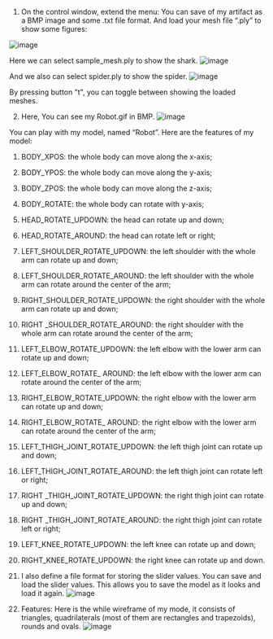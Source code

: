 1. On the control window, extend the menu:
You can save of my artifact as a BMP image and some .txt file format.
And load your mesh file “.ply” to show some figures:

![image](https://user-images.githubusercontent.com/91996082/169168868-1d73f93e-d536-4d9e-90a2-a912abf76c96.png)
  
Here we can select sample_mesh.ply to show the shark.
![image](https://user-images.githubusercontent.com/91996082/169168876-efd03344-6e06-465b-9339-50141f2769ce.png)
 
And we also can select spider.ply to show the spider.
![image](https://user-images.githubusercontent.com/91996082/169168886-1d6911ec-852a-4163-844b-468a4dac8aa5.png)
 
By pressing button "t", you can toggle between showing the loaded meshes.

2. Here, You can see my Robot.gif in BMP. 
![image](https://user-images.githubusercontent.com/91996082/169169157-1be0f448-af80-4451-9165-d94d6114629a.png)

You can play with my model, named “Robot”. Here are the features of my model:
1. BODY_XPOS: the whole body can move along the x-axis;
2. BODY_YPOS: the whole body can move along the y-axis;
3. BODY_ZPOS: the whole body can move along the z-axis;
4. BODY_ROTATE: the whole body can rotate with y-axis;

5. HEAD_ROTATE_UPDOWN: the head can rotate up and down;
6. HEAD_ROTATE_AROUND: the head can rotate left or right;

7. LEFT_SHOULDER_ROTATE_UPDOWN: the left shoulder with the whole arm can rotate up and down;
8. LEFT_SHOULDER_ROTATE_AROUND: the left shoulder with the whole arm can rotate around the center of the arm;
9. RIGHT_SHOULDER_ROTATE_UPDOWN: the right shoulder with the whole arm can rotate up and down;
10. RIGHT _SHOULDER_ROTATE_AROUND: the right shoulder with the whole arm can rotate around the center of the arm;

11. LEFT_ELBOW_ROTATE_UPDOWN: the left elbow with the lower arm can rotate up and down;
12. LEFT_ELBOW_ROTATE_ AROUND: the left elbow with the lower arm can rotate around the center of the arm;
13. RIGHT_ELBOW_ROTATE_UPDOWN: the right elbow with the lower arm can rotate up and down;
14. RIGHT_ELBOW_ROTATE_ AROUND: the right elbow with the lower arm can rotate around the center of the arm;

15. LEFT_THIGH_JOINT_ROTATE_UPDOWN: the left thigh joint can rotate up and down;
16. LEFT_THIGH_JOINT_ROTATE_AROUND: the left thigh joint can rotate left or right;
17. RIGHT _THIGH_JOINT_ROTATE_UPDOWN: the right thigh joint can rotate up and down;
18. RIGHT _THIGH_JOINT_ROTATE_AROUND: the right thigh joint can rotate left or right;

19. LEFT_KNEE_ROTATE_UPDOWN: the left knee can rotate up and down;
20. RIGHT_KNEE_ROTATE_UPDOWN: the right knee can rotate up and down.

3. I also define a file format for storing the slider values. You can save and load the slider values. This allows you to save the model as it looks and load it again.
 ![image](https://user-images.githubusercontent.com/91996082/169168918-de0cb8a2-a0e3-4048-98b6-258abcbea27d.png)


4. Features:
Here is the while wireframe of my mode, it consists of triangles, quadrilaterals (most of them are rectangles and trapezoids), rounds and ovals.
![image](https://user-images.githubusercontent.com/91996082/169168925-03e9d790-2d9d-45ed-82e9-2aeedaf9a436.png)

 






